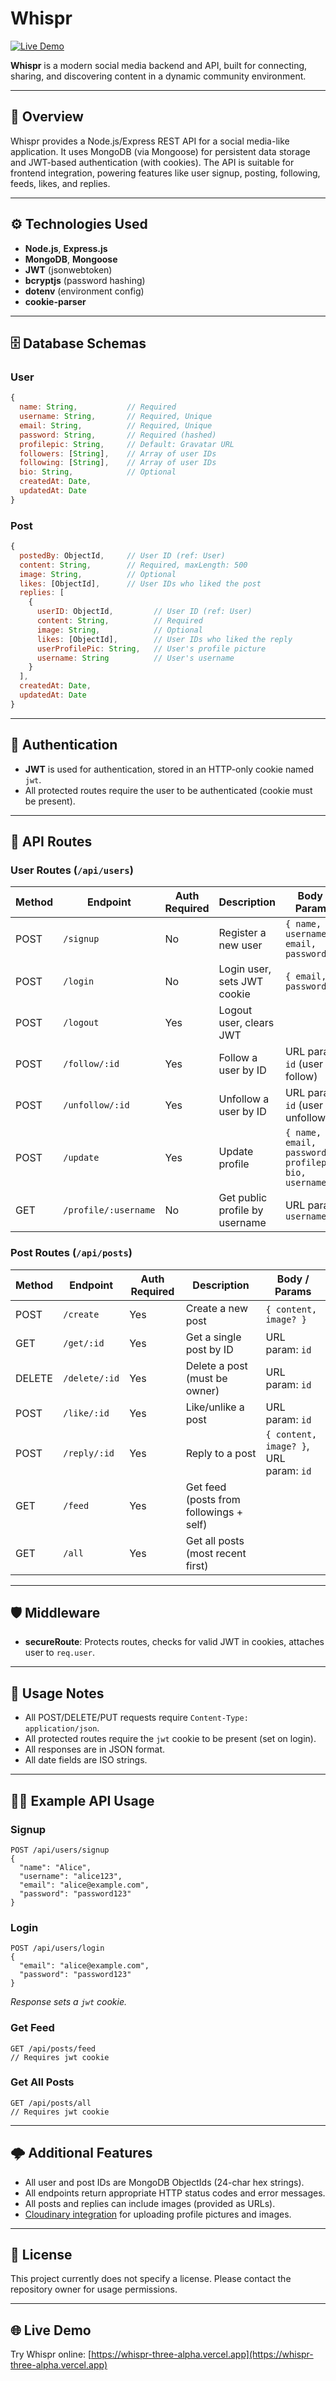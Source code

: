 # Whispr

[![Live Demo](https://img.shields.io/badge/demo-online-green)](https://whispr-three-alpha.vercel.app)

**Whispr** is a modern social media backend and API, built for connecting, sharing, and discovering content in a dynamic community environment.

---

## 🚀 Overview

Whispr provides a Node.js/Express REST API for a social media-like application. It uses MongoDB (via Mongoose) for persistent data storage and JWT-based authentication (with cookies). The API is suitable for frontend integration, powering features like user signup, posting, following, feeds, likes, and replies.

---

## ⚙️ Technologies Used

- **Node.js**, **Express.js**
- **MongoDB**, **Mongoose**
- **JWT** (jsonwebtoken)
- **bcryptjs** (password hashing)
- **dotenv** (environment config)
- **cookie-parser**

---

## 🗄️ Database Schemas

### User

```js
{
  name: String,           // Required
  username: String,       // Required, Unique
  email: String,          // Required, Unique
  password: String,       // Required (hashed)
  profilepic: String,     // Default: Gravatar URL
  followers: [String],    // Array of user IDs
  following: [String],    // Array of user IDs
  bio: String,            // Optional
  createdAt: Date,
  updatedAt: Date
}
```

### Post

```js
{
  postedBy: ObjectId,     // User ID (ref: User)
  content: String,        // Required, maxLength: 500
  image: String,          // Optional
  likes: [ObjectId],      // User IDs who liked the post
  replies: [
    {
      userID: ObjectId,         // User ID (ref: User)
      content: String,          // Required
      image: String,            // Optional
      likes: [ObjectId],        // User IDs who liked the reply
      userProfilePic: String,   // User's profile picture
      username: String          // User's username
    }
  ],
  createdAt: Date,
  updatedAt: Date
}
```

---

## 🔐 Authentication

- **JWT** is used for authentication, stored in an HTTP-only cookie named `jwt`.
- All protected routes require the user to be authenticated (cookie must be present).

---

## 🚦 API Routes

### User Routes (`/api/users`)
| Method | Endpoint                | Auth Required | Description                   | Body / Params                                      |
|--------|-------------------------|--------------|-------------------------------|----------------------------------------------------|
| POST   | `/signup`               | No           | Register a new user           | `{ name, username, email, password }`              |
| POST   | `/login`                | No           | Login user, sets JWT cookie   | `{ email, password }`                              |
| POST   | `/logout`               | Yes          | Logout user, clears JWT       |                                                    |
| POST   | `/follow/:id`           | Yes          | Follow a user by ID           | URL param: `id` (user to follow)                   |
| POST   | `/unfollow/:id`         | Yes          | Unfollow a user by ID         | URL param: `id` (user to unfollow)                 |
| POST   | `/update`               | Yes          | Update profile                | `{ name, email, password, profilepic, bio, username }` |
| GET    | `/profile/:username`    | No           | Get public profile by username| URL param: `username`                              |

### Post Routes (`/api/posts`)
| Method | Endpoint                | Auth Required | Description                   | Body / Params                                      |
|--------|-------------------------|--------------|-------------------------------|----------------------------------------------------|
| POST   | `/create`               | Yes          | Create a new post             | `{ content, image? }`                              |
| GET    | `/get/:id`              | Yes          | Get a single post by ID       | URL param: `id`                                    |
| DELETE | `/delete/:id`           | Yes          | Delete a post (must be owner) | URL param: `id`                                    |
| POST   | `/like/:id`             | Yes          | Like/unlike a post            | URL param: `id`                                    |
| POST   | `/reply/:id`            | Yes          | Reply to a post               | `{ content, image? }`, URL param: `id`             |
| GET    | `/feed`                 | Yes          | Get feed (posts from followings + self) |                                        |
| GET    | `/all`                  | Yes          | Get all posts (most recent first) |                                    |

---

## 🛡️ Middleware

- **secureRoute**: Protects routes, checks for valid JWT in cookies, attaches user to `req.user`.

---

## 📝 Usage Notes

- All POST/DELETE/PUT requests require `Content-Type: application/json`.
- All protected routes require the `jwt` cookie to be present (set on login).
- All responses are in JSON format.
- All date fields are ISO strings.

---

## 🧑‍💻 Example API Usage

### Signup
```http
POST /api/users/signup
{
  "name": "Alice",
  "username": "alice123",
  "email": "alice@example.com",
  "password": "password123"
}
```

### Login
```http
POST /api/users/login
{
  "email": "alice@example.com",
  "password": "password123"
}
```
_Response sets a `jwt` cookie._

### Get Feed
```http
GET /api/posts/feed
// Requires jwt cookie
```

### Get All Posts
```http
GET /api/posts/all
// Requires jwt cookie
```

---

## 🌩️ Additional Features

- All user and post IDs are MongoDB ObjectIds (24-char hex strings).
- All endpoints return appropriate HTTP status codes and error messages.
- All posts and replies can include images (provided as URLs).
- [Cloudinary integration](CLOUDINARY_SETUP.md) for uploading profile pictures and images.

---

## 📄 License

This project currently does not specify a license. Please contact the repository owner for usage permissions.

---

## 🌐 Live Demo

Try Whispr online: [https://whispr-three-alpha.vercel.app](https://whispr-three-alpha.vercel.app)
